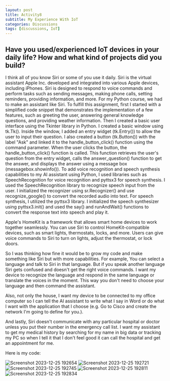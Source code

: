 ```yaml
---
layout: post
title: Activity8
subtitle: My Experience With IoT
categories: Discussions
tags: [discussions, IoT]
---
```


## Have you used/experienced IoT devices in your daily life? How and what kind of projects did you build?

I think all of you know Siri or some of you use it daily. Siri is the virtual assistant Apple Inc. developed and integrated into various Apple devices, including iPhones. Siri is designed to respond to voice commands and perform tasks such as sending messages, making phone calls, setting reminders, providing information, and more. For my Python course, we had to make an assistant like Siri. To fulfill this assignment, first I started with a simplified code snippet that demonstrates the implementation of a few features, such as greeting the user, answering general knowledge questions, and providing weather information. Then I created a basic user interface using the Tkinter library in Python. I created a basic window using tk.Tk(). Inside the window, I added an entry widget (tk.Entry()) to allow the user to input their question. I also created a button (tk.Button()) with the label "Ask" and linked it to the handle_button_click() function using the command parameter.
When the user clicks the button, the handle_button_click() function is called. This function retrieves the user's question from the entry widget, calls the answer_question() function to get the answer, and displays the answer using a message box (messagebox.showinfo()).
To add voice recognition and speech synthesis capabilities to my AI assistant using Python, I used libraries such as SpeechRecognition for voice recognition and pyttsx3 for speech synthesis.
I used the SpeechRecognition library to recognize speech input from the user. I initialized the recognizer using sr.Recognizer() and use recognize_google() to convert the recorded audio into text.
For speech synthesis, I utilized the pyttsx3 library. I initialized the speech synthesizer using pyttsx3.init() and used the say() and runAndWait() functions to convert the response text into speech and play it.

Apple's HomeKit is a framework that allows smart home devices to work together seamlessly. You can use Siri to control HomeKit-compatible devices, such as smart lights, thermostats, locks, and more. Users can give voice commands to Siri to turn on lights, adjust the thermostat, or lock doors.

So I was thinking how fine it would be to grow my code and make something like Siri but with more capabilities. For example, You can select a language and talk to Siri in that language. But if you speak another language Siri gets confused and doesn't get the right voice commands. I want my device to recognize the language and respond in the same language or translate the voices in the moment. This way you don't need to choose your language and then command the assistant.

Also, not only the house, I want my device to be connected to my office computer so I can tell the AI assistant to write what I say in Word or do what I want with the application that I choose (e.g. Go to Cisco and create the network I'm going to define for you.). 

And lastly, Siri doesn't communicate with any particular hospital or doctor unless you put their number in the emergency call list. I want my assistant to get my medical history by searching for my name in big data or tracking my PC so when I tell it that I don't feel good it can call the hospital and get an appointment for me. 

Here is my code:

![Screenshot 2023-12-25 192654](https://github.com/20802777/20802777.github.io/assets/148220693/e9f1fd95-cd85-4943-b593-9f6360ae3208)
![Screenshot 2023-12-25 192721](https://github.com/20802777/20802777.github.io/assets/148220693/26fb46c5-3d1f-44e0-b631-bd9ae6f815cf)
![Screenshot 2023-12-25 192745](https://github.com/20802777/20802777.github.io/assets/148220693/b52a2186-2cd7-4a45-8882-07035e870b0b)
![Screenshot 2023-12-25 192811](https://github.com/20802777/20802777.github.io/assets/148220693/bea18cce-29df-4642-ab63-2cb3953cd024)
![Screenshot 2023-12-25 192834](https://github.com/20802777/20802777.github.io/assets/148220693/31c9474c-a1d1-4f6f-81e9-fc31ae04dc8b)

